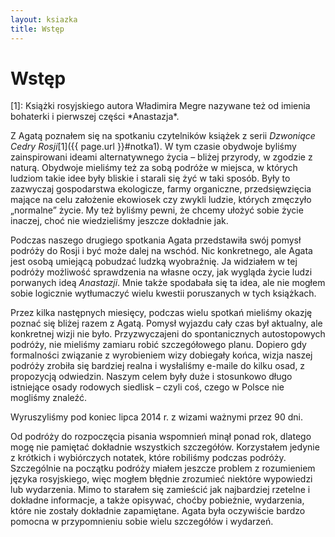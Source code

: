 ```yaml
---
layout: ksiazka
title: Wstęp
---
```


Wstęp
=====

<p id="notka1" class="notka">[1]: Książki rosyjskiego autora Władimira Megre nazywane też od imienia bohaterki i pierwszej części *Anastazja*.</p>

Z Agatą poznałem się na spotkaniu czytelników książek z serii *Dzwoniące
Cedry Rosji*[1]({{ page.url }}#notka1). W tym czasie obydwoje byliśmy
zainspirowani ideami alternatywnego życia – bliżej przyrody, w zgodzie
z naturą. Obydwoje mieliśmy też za sobą podróże w miejsca, w których ludziom takie idee
były bliskie i starali się żyć w taki sposób. Były to zazwyczaj
gospodarstwa ekologicze, farmy organiczne, przedsię­wzięcia mające na
celu założenie ekowiosek czy zwykli ludzie, których zmęczyło „normalne”
życie. My też byliśmy pewni, że chcemy ułożyć sobie życie inaczej, choć
nie wiedzieliśmy jeszcze dokładnie jak.

Podczas naszego drugiego spotkania Agata przedstawiła swój pomysł
podróży do Rosji i być może dalej na wschód. Nic konkretnego, ale Agata
jest osobą umiejącą pobudzać ludzką wyobraźnię. Ja widziałem w tej
podróży możliwość sprawdzenia na własne oczy, jak wygląda życie ludzi
porwanych ideą *Anastazji*. Mnie także spodabała się ta idea, ale nie mogłem sobie logicznie wytłumaczyć wielu kwestii poruszanych w tych książkach.

Przez kilka następnych miesięcy, podczas wielu spotkań mieliśmy okazję
poznać się bliżej razem z Agatą. Pomysł wyjazdu cały czas był aktualny,
ale konkretnej wizji nie było. Przyzwyczajeni do spontanicznych
autostopowych podróży, nie mieliśmy zamiaru robić szczegółowego planu.
Dopiero gdy formalności związanie z wyrobieniem wizy dobiegały końca,
wizja naszej podróży zrobiła się bardziej realna i wysłaliśmy e-maile do
kilku osad, z propozycją odwiedzin. Naszym celem były duże i stosunkowo
długo istniejące osady rodowych siedlisk – czyli coś, czego w Polsce nie
mogliśmy znaleźć.

Wyruszyliśmy pod koniec lipca 2014 r. z wizami ważnymi przez 90 dni.

Od podróży do rozpoczęcia pisania wspomnień minął ponad rok, dlatego
mogę nie pamiętać dokładnie wszystkich szczegółów. Korzystałem jedynie z
krótkich i wybiórczych notatek, które robiliśmy podczas podróży.
Szczególnie na początku podróży miałem jeszcze problem z rozumieniem
języka rosyjskiego, więc mogłem błędnie zrozumieć niektóre wypowiedzi
lub wydarzenia. Mimo to starałem się zamieścić jak najbardziej rzetelne
i dokładne informacje, a także opisywać, choćby pobieżnie, wydarzenia,
które nie zostały dokładnie zapamiętane. Agata była oczywiście bardzo
pomocna w przypomnieniu sobie wielu szczegółów i wydarzeń.

